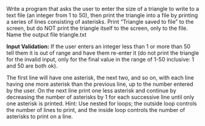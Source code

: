 Write a program that asks the user to enter the size of a triangle to write to a
text file (an integer from 1 to 50), then print the triangle into a file by
printing a series of lines consisting of asterisks. Print “Triangle saved to
file” to the screen, but do NOT print the triangle itself to the screen, only to
the file. Name the output file triangle.txt

__Input Validation:__ If the user enters an integer less than 1 or more than 50
tell them it is out of range and have them re-enter it (do not print the
triangle for the invalid input, only for the final value in the range of 1-50
inclusive: 1 and 50 are both ok).

The first line will have one asterisk, the next two, and so on, with each line
having one more asterisk than the previous line, up to the number entered by the
user. On the next line print one less asterisk and continue by decreasing the
number of asterisks by 1 for each successive line until only one asterisk is
printed. Hint: Use nested for loops; the outside loop controls the number of
lines to print, and the inside loop controls the number of asterisks to print on
a line.
